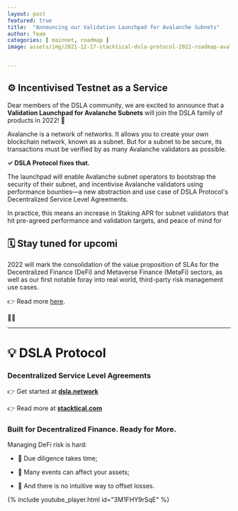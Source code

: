 ```yaml
---
layout: post
featured: true
title:  "Announcing our Validation Launchpad for Avalanche Subnets"
author: Team
categories: [ mainnet, roadmap ]
image: assets/img/2021-12-17-stacktical-dsla-protocol-2022-roadmap-avalanche-subnet-launchpad-blockchain-cryptocurrency-fintech-legaltech-insurtech-itsm-slm-sla-defi-nft.png


---
```


## ⚙️ Incentivised Testnet as a Service

Dear members of the DSLA community, we are excited to announce that a **Validation Launchpad for Avalanche Subnets** will join the DSLA family of products in 2022! 🎉 

Avalanche is a network of networks. It allows you to create your own blockchain network, known as a subnet. But for a subnet to be secure, its transactions must be verified by as many Avalanche validators as possible.

**✓ DSLA Protocol fixes that.**

The launchpad will enable Avalanche subnet operators to bootstrap the security of their subnet, and incentivise Avalanche validators using performance bounties—a new abstraction and use case of DSLA Protocol's Decentralized Service Level Agreements.

In practice, this means an increase in Staking APR for subnet validators that hit pre-agreed performance and validation targets, and peace of mind for

## 🗓 Stay tuned for upcomi

2022 will mark the consolidation of the value proposition of SLAs for the Decentralized Finance (DeFi) and Metaverse Finance (MetaFi) sectors, as well as our first notable foray into real world, third-party risk management use cases.

👉 Read more [here](https://blog.stacktical.com/mainnet/roadmap/2021/12/19/stacktical-dsla-protocol-2022-roadmap-blockchain-cryptocurrency-fintech-legaltech-insurtech-itsm-slm-sla-defi-nft.html).



💎🤲

---

# 💡 DSLA Protocol

### Decentralized Service Level Agreements

👉 Get started at **[dsla.network](https://dsla.network)** 

👉 Read more at [**stacktical.com**](https://stacktical.com)

### Built for Decentralized Finance. Ready for More.

Managing DeFi risk is hard:

* 🧐 Due diligence takes time;

* 🔻 Many events can affect your assets;

* 🧯 And there is no intuitive way to offset losses.

{% include youtube_player.html id="3M1FHY9rSqE" %}

